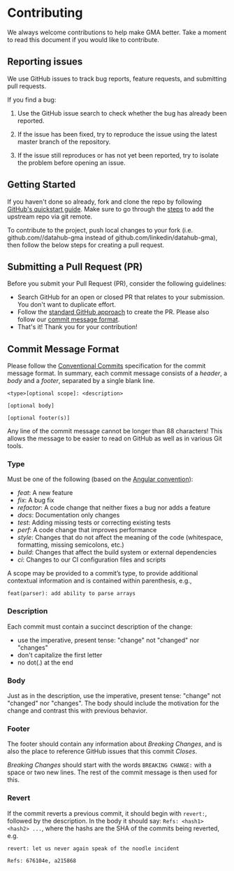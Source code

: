 # Contributing

We always welcome contributions to help make GMA better. Take a moment to read this document if you would like to
contribute.

## Reporting issues

We use GitHub issues to track bug reports, feature requests, and submitting pull requests.

If you find a bug:

1. Use the GitHub issue search to check whether the bug has already been reported.

1. If the issue has been fixed, try to reproduce the issue using the latest master branch of the repository.

1. If the issue still reproduces or has not yet been reported, try to isolate the problem before opening an issue.

## Getting Started

If you haven't done so already, fork and clone the repo by following [GitHub's quickstart guide](https://docs.github.com/en/get-started/quickstart/fork-a-repo).
Make sure to go through the [steps](https://docs.github.com/en/get-started/quickstart/fork-a-repo#configuring-git-to-sync-your-fork-with-the-original-repository) 
to add the upstream repo via git remote.

To contribute to the project, push local changes to your fork (i.e. github.com/<user>/datahub-gma instead of github.com/linkedin/datahub-gma),
then follow the below steps for creating a pull request.

## Submitting a Pull Request (PR)

Before you submit your Pull Request (PR), consider the following guidelines:

- Search GitHub for an open or closed PR that relates to your submission. You don't want to duplicate effort.
- Follow the
  [standard GitHub approach](https://help.github.com/en/github/collaborating-with-issues-and-pull-requests/creating-a-pull-request-from-a-fork)
  to create the PR. Please also follow our [commit message format](#commit-message-format).
- That's it! Thank you for your contribution!

## Commit Message Format

Please follow the [Conventional Commits](https://www.conventionalcommits.org/) specification for the commit message
format. In summary, each commit message consists of a _header_, a _body_ and a _footer_, separated by a single blank
line.

```
<type>[optional scope]: <description>

[optional body]

[optional footer(s)]
```

Any line of the commit message cannot be longer than 88 characters! This allows the message to be easier to read on
GitHub as well as in various Git tools.

### Type

Must be one of the following (based on the
[Angular convention](https://github.com/angular/angular/blob/22b96b9/CONTRIBUTING.md#-commit-message-guidelines)):

- _feat_: A new feature
- _fix_: A bug fix
- _refactor_: A code change that neither fixes a bug nor adds a feature
- _docs_: Documentation only changes
- _test_: Adding missing tests or correcting existing tests
- _perf_: A code change that improves performance
- _style_: Changes that do not affect the meaning of the code (whitespace, formatting, missing semicolons, etc.)
- _build_: Changes that affect the build system or external dependencies
- _ci_: Changes to our CI configuration files and scripts

A scope may be provided to a commit’s type, to provide additional contextual information and is contained within
parenthesis, e.g.,

```
feat(parser): add ability to parse arrays
```

### Description

Each commit must contain a succinct description of the change:

- use the imperative, present tense: "change" not "changed" nor "changes"
- don't capitalize the first letter
- no dot(.) at the end

### Body

Just as in the description, use the imperative, present tense: "change" not "changed" nor "changes". The body should
include the motivation for the change and contrast this with previous behavior.

### Footer

The footer should contain any information about _Breaking Changes_, and is also the place to reference GitHub issues
that this commit _Closes_.

_Breaking Changes_ should start with the words `BREAKING CHANGE:` with a space or two new lines. The rest of the commit
message is then used for this.

### Revert

If the commit reverts a previous commit, it should begin with `revert:`, followed by the description. In the body it
should say: `Refs: <hash1> <hash2> ...`, where the hashs are the SHA of the commits being reverted, e.g.

```
revert: let us never again speak of the noodle incident

Refs: 676104e, a215868
```
